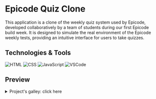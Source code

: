# Epicode Quiz Clone
This application is a clone of the weekly quiz system used by Epicode, developed collaboratively by a team of students during our first Epicode build week.
It is designed to simulate the real environment of the Epicode weekly tests, providing an intuitive interface for users to take quizzes.

## Technologies & Tools
![HTML](https://img.shields.io/badge/HTML-282C34?logo=html5&logoColor=E34F26)
![CSS](https://img.shields.io/badge/CSS-282C34?logo=css3&logoColor=1572B6)
![JavaScript](https://img.shields.io/badge/JavaScript-282C34?logo=javascript&logoColor=F7DF1E)
![VSCode](https://img.shields.io/badge/VSCode-282C34?logo=visualstudiocode&logoColor=007ACC)

## Preview
<details>
<summary>Project's galley: click here</summary>
<img src="/preview/01.png" width="350"> <img src="/preview/02.png" width="350"> <img src="/preview/03.png" width="350"> <img src="/preview/04.png" width="350"> <img src="/preview/05.png" width="350">
</details>
